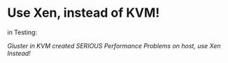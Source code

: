 # Use Xen, instead of KVM!
in Testing:

*Gluster in KVM created SERIOUS Performance Problems on host, use Xen Instead!*
